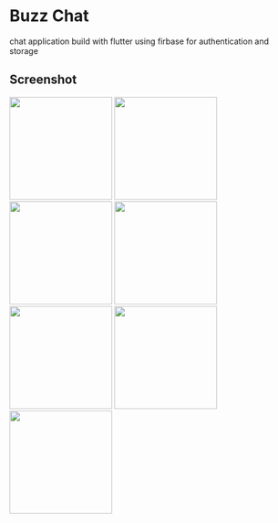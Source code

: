 # Buzz Chat

chat application build with flutter 
using firbase for authentication and storage
## Screenshot
<img src="https://github.com/user-attachments/assets/001d5f99-2c20-4c89-b8f5-fdb7ba7538b9" width="180">
<img src="https://github.com/user-attachments/assets/bd68f692-a5a6-4623-bbc2-7ab158dbcb3c" width="180">
<img src="https://github.com/user-attachments/assets/0ca202e3-e782-4b68-83f6-584182e10b7d" width="180">
<img src="https://github.com/user-attachments/assets/44fcce41-4993-4916-9b67-649a79cb70b7" width="180">
<img src="https://github.com/user-attachments/assets/be94cd2b-d986-4597-a378-1e0c29f1d95a" width="180">
<img src="https://github.com/user-attachments/assets/8da244e1-5820-490d-a6aa-55e48856500c" width="180">
<img src="https://github.com/user-attachments/assets/aabd63ec-831b-4220-8065-dfac261a9623" width="180">


